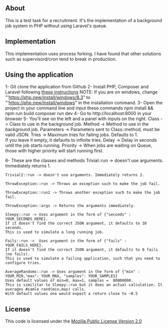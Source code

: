 ## About

This is a test task for a recruitment. It's the implementation of a background job system in PHP without using Laravel's queue.

## Implementation

This implementation uses process forking. I have found that other solutions such as supervisord/cron tend to break in production.

## Using the application

1- Git clone the application from Github
2- Install PHP, Composer and Laravel following [these instructions](https://laravel.com/docs/11.x#installing-php)
    NOTE: If you are on windows, change "'https://php.new/install/windows/8.3" to "'https://php.new/install/windows" in the installation command.
3- Open the project in your command line and input these commands
    npm install && npm run build
    composer run dev
4- Go to http://localhost:8000 in your browser
5- You'll see on the left and a panel with inputs on the right. 
    Class -> Class to use in the background job.
    Method -> Method to use in the background job.
    Parameters -> Parameters sent to Class::method, must be valid JSON.
    Tries -> Maximum tries for failing jobs. Defaults to 1.  
        If you leave it empty, it defaults to infinite tries.
    Delay -> Delay in seconds until the job starts running.
    Priority -> When jobs are waiting on Queue, those with higher priority will start running first.

6- These are the classes and methods
    Trivial::run -> doesn't use arguments. Immediately returns 1.

    Trivial2::run -> doesn't use arguments. Immediately returns 2.

    ThrowException::run -> Throws an exception such to make the job fail. 

    ThrowException::run2 -> Throws another exception such to make the job fail.

    ThrowException::args -> Returns the arguments immediately.

    Sleepy::run -> Uses argument in the form of {"seconds" : YOUR_SECONDS_HERE}.  
    If it doesn't find the correct JSON argument, it defaults to 10 seconds.
    This is used to simulate a long running job.

    Fails::run ->  Uses argument in the form of {"fails" : YOUR_FAILS_HERE}.
    If it doesn't find the correct JSON argument, it defaults to 0 fails (no fails).
    This is used to simulate a failing application, such that you need to configure tries.

    AverageRandoms::run -> Uses argument in the form of {"min" : YOUR_MIN,"max": YOUR_MAX, "samples": YOUR_SAMPLES}
    Uses default values of min=0, max=1, samples =  80000000.
    This is similitar to Sleepy::run but it does an actual calculation. It averages #samle rand(min,max) calls.
    With default values one would expect a return close to ~0.5

## License
  This code is licensed under the [Mozilla Public License Version 2.0](https://www.mozilla.org/media/MPL/2.0/index.f75d2927d3c1.txt)